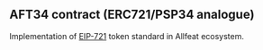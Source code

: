 ## AFT34 contract (ERC721/PSP34 analogue)

Implementation of [EIP-721](https://eips.ethereum.org/EIPS/eip-721) token standard in Allfeat ecosystem.